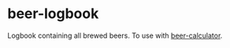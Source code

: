 # beer-logbook

Logbook containing all brewed beers. To use with [beer-calculator](https://github.com/sheldarr/beer-calculator).
